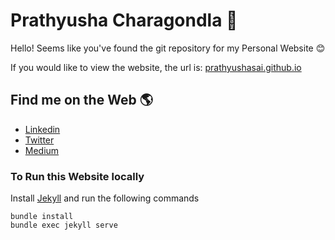 # Prathyusha Charagondla :rocket:
Hello! Seems like you've found the git repository for my Personal Website :blush:

If you would like to view the website, the url is: [prathyushasai.github.io](https://prathyushasai.github.io/)


## Find me on the Web 🌎

- <a href="https://www.linkedin.com/in/pcharagondla/">Linkedin</a>
- <a href="https://twitter.com/pcharagondla">Twitter</a>
- <a href="https://medium.com/@pcharagondla">Medium</a>

### To Run this Website locally

Install [Jekyll](https://jekyllrb.com/docs/) and run the following commands
```
bundle install
bundle exec jekyll serve
```

